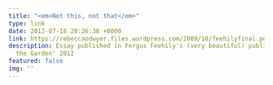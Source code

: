 ```yaml
---
title: "<em>Not this, not that</em>"
type: link
date: 2012-07-18 20:26:38 +0000
link: https://rebeccaodwyer.files.wordpress.com/2009/10/feehilyfinal.pdf
description: Essay published in Fergus Feehily's (very beautiful) publication, 'Into
  the Garden' 2012
featured: false
img: ''
---
```

